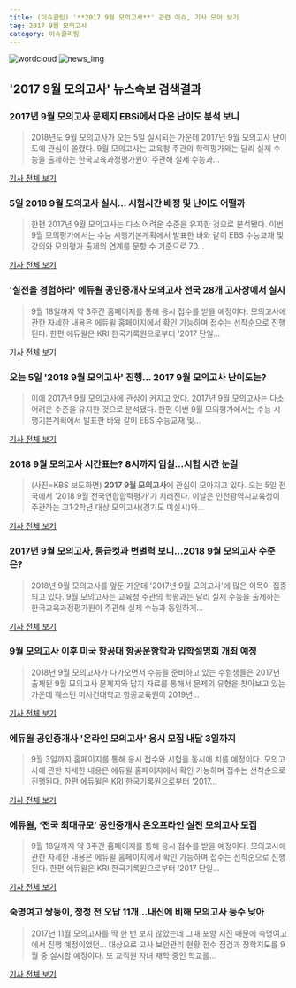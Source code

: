 ```yaml
---
title: (이슈클립) '**2017 9월 모의고사**' 관련 이슈, 기사 모아 보기
tag: 2017 9월 모의고사
category: 이슈클리핑
---
```

![wordcloud](https://s3.ap-northeast-2.amazonaws.com/lyrics101-wordcloud/2018-09-04-1535991143.png)
![news_img](https://user-images.githubusercontent.com/42597476/44507050-1206f400-a6e4-11e8-8d98-7ffbfebb353f.png)
## **'**2017 9월 모의고사**'** 뉴스속보 검색결과
### 2017년 9월 모의고사 문제지 EBSi에서 다운 난이도 분석 보니

>2018년도 9월 모의고사가 오는 5일 실시되는 가운데 2017년 9월 모의고사 난이도에 관심이 쏠렸다. 9월 모의고사는 교육청 주관의 학력평가와는 달리 실제 수능을 출제하는 한국교육과정평가원이 주관해 실제 수능과...

<a href="http://www.kookje.co.kr/news2011/asp/newsbody.asp?code=0300&key=20180904.99099001063" target="_blank">기사 전체 보기</a>

### 5일 2018 9월 모의고사 실시… 시험시간 배정 및 난이도 어떨까

>한편 2017년 9월 모의고사는 다소 어려운 수준을 유지한 것으로 분석됐다. 이번 9월 모의평가에서는 수능 시행기본계획에서 발표한 바와 같이 EBS 수능교재 및 강의와 모의평가 출제의 연계를 문항 수 기준으로 70...

<a href="http://www.joongboo.com/news/articleView.html?idxno=1283984" target="_blank">기사 전체 보기</a>

### '실전을 경험하라' 에듀윌 공인중개사 모의고사 전국 28개 고사장에서 실시

>9월 18일까지 약 3주간 홈페이지를 통해 응시 접수를 받을 예정이다. 모의고사에 관한 자세한 내용은 에듀윌 홈페이지에서 확인 가능하며 접수는 선착순으로 진행된다. 한편 에듀윌은 KRI 한국기록원으로부터 '2017 단일...

<a href="http://www.fntoday.co.kr/news/articleView.html?idxno=168851" target="_blank">기사 전체 보기</a>

### 오는 5일 '2018 9월 모의고사' 진행… **2017 9월 모의고사** 난이도는?

>이에 2017년 9월 모의고사에 관심이 커지고 있다. 2017년 9월 모의고사는 다소 어려운 수준을 유지한 것으로 분석됐다.   한편 이번 9월 모의평가에서는 수능 시행기본계획에서 발표한 바와 같이 EBS 수능교재 및...

<a href="http://www.topdaily.kr/news/articleView.html?idxno=55137" target="_blank">기사 전체 보기</a>

### 2018 9월 모의고사 시간표는? 8시까지 입실…시험 시간 눈길

>(사진=KBS 보도화면) **2017 9월 모의고사**에 관심이 모아지고 있다. 오는 5일 전국에서 '2018 9월 전국연합합력평가'가 치러진다. 이날은 인천광역시교육청이 주관하는 고1·2학년 대상 모의고사(경기도 미실시)와...

<a href="http://www.newsrep.co.kr/news/articleView.html?idxno=57513" target="_blank">기사 전체 보기</a>

### 2017년 9월 모의고사, 등급컷과 변별력 보니…2018 9월 모의고사 수준은?

>2018년 9월 모의고사를 앞둔 가운데 '2017년 9월 모의고사'에 많은 이목이 집중되고 있다.   9월 모의고사는 교육청 주관의 학평과는 달리 실제 수능을 출제하는 한국교육과정평가원이 주관해 실제 수능과 동일하게...

<a href="http://www.topstarnews.net/news/articleView.html?idxno=476134" target="_blank">기사 전체 보기</a>

### 9월 모의고사 이후 미국 항공대 항공운항학과 입학설명회 개최 예정

>2018년 9월 모의고사가 다가오면서 수능을 준비하고 있는 수험생들은 2017년 출제된 9월 모의고사 문제지와 답지 자료를 통해서 문제의 유형을 찾아보고 있는 가운데 웨스턴 미시건대학교 항공교육원이 2019년...

<a href="http://www.it-b.co.kr/news/articleView.html?idxno=23903" target="_blank">기사 전체 보기</a>

### 에듀윌 공인중개사 '온라인 모의고사' 응시 모집 내달 3일까지

>9월 3일까지 홈페이지를 통해 응시 접수와 시험을 동시에 치를 예정이다. 모의고사에 관한 자세한 내용은 에듀윌 홈페이지에서 확인 가능하며 접수는 선착순으로 진행된다. 한편 에듀윌은 KRI 한국기록원으로부터 '2017...

<a href="http://www.fntoday.co.kr/news/articleView.html?idxno=168780" target="_blank">기사 전체 보기</a>

### 에듀윌, ‘전국 최대규모’ 공인중개사 온오프라인 실전 모의고사 모집

>9월 18일까지 약 3주간 홈페이지를 통해 응시 접수를 받을 예정이다. 모의고사에 관한 자세한 내용은 에듀윌 홈페이지에서 확인 가능하며 접수는 선착순으로 진행된다. 한편 에듀윌은 KRI 한국기록원으로부터 ‘2017 단일...

<a href="http://www.lawissue.co.kr/view.php?ud=201808301412597823d48e16fff2_12" target="_blank">기사 전체 보기</a>

### 숙명여고 쌍둥이, 정정 전 오답 11개…내신에 비해 모의고사 등수 낮아

>2017년 11월 모의고사를 딱 한 번 보지 않았는데 그때 포항 지진 때문에 숙명여고에서 진행 예정이었던... 대상으로 고사 보안관리 현황 전수 점검과 장학지도를 9월 중 실시할 예정이다. 또 교직원 자녀 재학 중인 학교를...

<a href="http://news.donga.com/3/all/20180829/91732916/2" target="_blank">기사 전체 보기</a>


